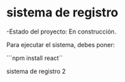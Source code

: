 <H1> sistema de registro</H1>

-Estado del proyecto: En construcción.

Para ejecutar el sistema, debes poner:

´´´npm install react´´

sistema de registro 2


